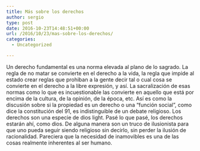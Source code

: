 ```yaml
---
title: Más sobre los derechos
author: sergio
type: post
date: 2016-10-23T14:48:51+00:00
url: /2016/10/23/mas-sobre-los-derechos/
categories:
  - Uncategorized

---
```

Un derecho fundamental es una norma elevada al plano de lo sagrado. La regla de no matar se convierte en el derecho a la vida, la regla que impide al estado crear reglas que prohiban a la gente decir tal o cual cosa se convierte en el derecho a la libre expresión, y así. La sacralización de esas normas como lo que es incuestionable las convierte en aquello que está por encima de la cultura, de la opinión, de la época, etc. Así es como la discusión sobre si la propiedad es un derecho o una &#8220;función social&#8221;, como dice la constitución del 91, es indistinguible de un debate religioso. Los derechos son una especie de dios light. Pasé lo que pasé, los derechos estarán ahí, como dios. De alguna manera son un truco de ilusionista para que uno pueda seguir siendo religioso sin decirlo, sin perder la ilusión de racionalidad. Pareciera que la necesidad de inamovibles es una de las cosas realmente inherentes al ser humano.

&nbsp;